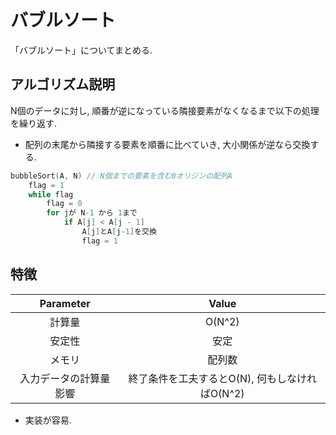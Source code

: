 # バブルソート

「バブルソート」についてまとめる.

## アルゴリズム説明

N個のデータに対し, 順番が逆になっている隣接要素がなくなるまで以下の処理を繰り返す.

* 配列の末尾から隣接する要素を順番に比べていき, 大小関係が逆なら交換する.

```cpp
bubbleSort(A, N) // N個までの要素を含む0オリジンの配列A
    flag = 1
    while flag
        flag = 0
        for jが N-1 から 1まで
            if A[j] < A[j - 1]
                A[j]とA[j-1]を交換
                flag = 1
```

## 特徴

Parameter | Value
:---: | :---:
計算量 | O(N^2)
安定性 | 安定
メモリ | 配列数
入力データの計算量影響 | 終了条件を工夫するとO(N), 何もしなければO(N^2)

* 実装が容易.
